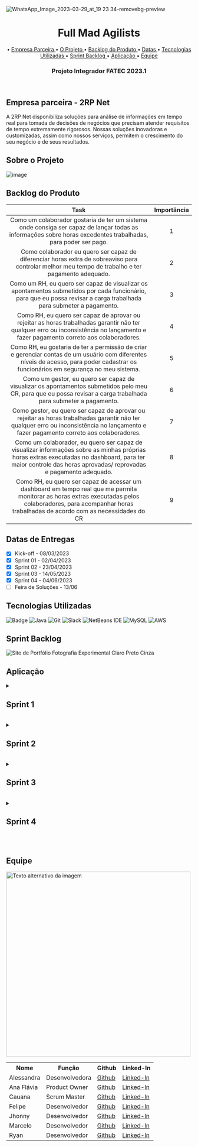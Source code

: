 

![WhatsApp_Image_2023-03-29_at_19 23 34-removebg-preview](https://user-images.githubusercontent.com/77700346/228681780-58e41d77-c02a-48f2-b03c-e537662b23c0.png)
<br id="topo">
<h1 align="center"> Full Mad Agilists</h1>
<p align="center">
• <a href ="#d"> Empresa Parceira </a>
• <a href ="#f"> O Projeto </a>
• <a href ="#a"> Backlog do Produto </a>
• <a href ="#b"> Datas </a> 
• <a href ="#c"> Tecnologias Utilizadas </a>
• <a href ="#y"> Sprint Backlog </a>
• <a href ="#x"> Aplicação </a>
• <a href ="#g"> Equipe </a>
</p>
<h3 align="center"> Projeto Integrador FATEC 2023.1</h3>
<br/>

<h2>
Empresa parceira - 2RP Net
<br id=d></h2>

A 2RP Net disponibiliza soluções para análise de informações em tempo real para tomada de decisões de negócios que precisam atender requisitos de tempo extremamente rigorosos. Nossas soluções inovadoras e customizadas, assim como nossos serviços, permitem o crescimento do seu negócio e de seus resultados.

<h2>
Sobre o Projeto
<br id=f></h2>

![image](https://github.com/FullMadAgilists/API-2-Semestre/assets/77700346/29daf29b-6794-46e8-9d36-e005f7a07077)

<h2>Backlog do Produto<br id=a>
 
</h2>


|           Task             | Importância|
|:---------------------------------:|:----------:|
|Como um colaborador gostaria de ter um sistema onde consiga ser capaz de lançar todas as informações sobre horas excedentes trabalhadas, para poder ser pago.|1|
|Como colaborador eu quero ser capaz de diferenciar horas extra de sobreaviso para controlar melhor meu tempo de trabalho e ter pagamento adequado.|2|
|Como um RH, eu quero ser capaz de visualizar os apontamentos submetidos por cada funcionário, para que eu possa revisar a carga trabalhada para submeter a pagamento.|3|
|Como RH, eu quero ser capaz de aprovar ou rejeitar as horas trabalhadas garantir não ter qualquer erro ou inconsistência no lançamento e fazer pagamento correto aos colaboradores.|4|
|Como RH, eu gostaria de ter a permissão de criar e gerenciar contas de um usuário com diferentes níveis de acesso, para poder cadastrar os funcionários em segurança no meu sistema.|5|
|Como um gestor, eu quero ser capaz de visualizar os apontamentos submetidos pelo meu CR, para que eu possa revisar a carga trabalhada para submeter a pagamento.|6|
|Como gestor, eu quero ser capaz de aprovar ou rejeitar as horas trabalhadas garantir não ter qualquer erro ou inconsistência no lançamento e fazer pagamento correto aos colaboradores.|7|
|Como um colaborador, eu quero ser capaz de visualizar informações sobre as minhas próprias horas extras executadas no dashboard, para ter maior controle das horas aprovadas/ reprovadas e pagamento adequado.|8|
|Como RH, eu quero ser capaz de acessar um dashboard em tempo real que me permita monitorar as horas extras executadas pelos colaboradores, para acompanhar horas trabalhadas de acordo com as necessidades do CR|9|


<h2>
Datas de Entregas<br id=b>
</h2>

- [x]  Kick-off - 08/03/2023
- [x]  Sprint 01 - 02/04/2023
- [X]  Sprint 02 - 23/04/2023
- [X]  Sprint 03 - 14/05/2023
- [X]  Sprint 04 - 04/06/2023
- [ ]  Feira de Soluções  - 13/06

<h2>
Tecnologias Utilizadas<br id=c>
</h2>

![Badge](https://img.shields.io/badge/Figma-F24E1E?style=for-the-badge&logo=figma&logoColor=white)
![Java](https://img.shields.io/badge/java-%23ED8B00.svg?style=for-the-badge&logo=java&logoColor=white)
![Git](https://img.shields.io/badge/git-%23F05033.svg?style=for-the-badge&logo=git&logoColor=white)
![Slack](https://img.shields.io/badge/Slack-4A154B?style=for-the-badge&logo=slack&logoColor=white)
![NetBeans IDE](https://img.shields.io/badge/NetBeansIDE-1B6AC6.svg?style=for-the-badge&logo=apache-netbeans-ide&logoColor=white)
![MySQL](https://img.shields.io/badge/mysql-%2300f.svg?style=for-the-badge&logo=mysql&logoColor=white)
![AWS](https://img.shields.io/badge/AWS-%23FF9900.svg?style=for-the-badge&logo=amazon-aws&logoColor=white)


<h2>Sprint Backlog<br id=y></h2>

![Site de Portfólio Fotografia Experimental Claro Preto Cinza](https://user-images.githubusercontent.com/107864553/234710466-b3bcbcff-bf55-40b8-a76f-85f3c5ac5a95.png)

<h2>
Aplicação<br id=x>
</h2>

<details>
<summary><h2> Sprint 1 </h2> <br id=h></summary>
<br>
<summary><h2> Fluxo de telas do colaborador </h2></summary>

![FLUXO DO COLABORADOR (1)-1](https://user-images.githubusercontent.com/77700346/229236638-33b61b8c-1ae7-43ee-b646-799ead9e12f1.png)

<summary><h2> Fluxo de telas do administrador </h2></summary>

![FLUXO DO ADMIN (1)-1](https://user-images.githubusercontent.com/77700346/229239844-a6a4e5be-9a65-4c77-acff-3f86aff17a94.png)

<summary><h2> Fluxo de telas do gestor </h2></summary>

![FLUXO-DO-GESTOR](https://user-images.githubusercontent.com/107864553/229388061-d03b1876-3069-494f-91e7-824f26a459c4.png)

<summary><h2> Diagrama Entidade-Relacionamento (DER) </h2></summary>

![diagrama_API_BD](https://user-images.githubusercontent.com/77700346/229154660-7ee5f34b-75ef-4011-b9f9-f5aeb3e4b9ee.png)

<summary><h2> Gráfico Burndown </h2></summary>
 
![burndown](https://user-images.githubusercontent.com/77700346/228703826-0ac94c3a-b5bb-42ce-86df-ca5973588fab.jpg)

</details>
<details>
<summary><h2> Sprint 2 </h2> <br id=h></summary>
<br>

<summary><h2>Demonstração da Aplicação</h2></summary>
 


https://user-images.githubusercontent.com/77700346/234703451-75bfc86f-ebc0-4039-a6bd-bd54473aeaa8.mp4


<summary><h2> Gráfico Burndown </h2> <br id=h></summary>

<img src="https://user-images.githubusercontent.com/77700346/233811650-34536350-a363-46ee-b151-af87a74ec6e0.jpeg" alt="Texto alternativo da imagem" style="width: 650px;"/>
 
</details>

<details>
<summary><h2> Sprint 3 </h2> <br id=h></summary>
<br>

<summary><h2>Demonstração da Aplicação</h2></summary>

 <b>Apontamento de Hora Extra:</b>

https://github.com/FullMadAgilists/API-2-Semestre/assets/107525483/6338414f-7d6e-4bab-9b2d-1b44294667d9

<b>Tela Admin:
 
 -Funcionários, Clientes, CR </b>
 
https://github.com/FullMadAgilists/API-2-Semestre/assets/107525483/a8d20af4-c3c2-4370-8175-943a17fffe7e

 <b>Aprovar Horas:</b>

https://github.com/FullMadAgilists/API-2-Semestre/assets/107525483/d8f5f21b-cf21-4e1d-94fe-9f842c9d9adb
 
 <b>Relatórios:</b>

https://github.com/FullMadAgilists/API-2-Semestre/assets/107525483/2514d808-2caf-4443-963c-432027696d3e
 

<summary><h2> Gráfico Burndown </h2> <br id=h></summary>

<img src="https://github.com/FullMadAgilists/API-2-Semestre/assets/77700346/13eee8d5-92bb-4054-b102-1d7ade7fbdbb" alt="Texto alternativo da imagem" style="width: 650px;"/>
</details>

<details>
<summary><h2> Sprint 4 </h2> <br id=h></summary>
<br>
<summary><h2>Desenvolvimento da Sprint</h2></summary>
 
 - Parametrização
 - Fluxo de Gestor
 - Geração de Relatórios Discriminando as Verbas
 - Funcionalidade de alteração de Senha pelo Usuário
 - Aprovação pelo Gestor e Administrador


<summary><h2> Gráfico Burndown </h2></summary>
<img src="https://github.com/FullMadAgilists/API-2-Semestre/assets/107525483/88c35f0a-7b1d-494b-9314-ebd5b2472dc5" alt="Texto alternativo da imagem" style="width: 650px;"/>


</details>


<br>

<h2>Equipe<br id=g></h2>

<table>
  <tr>
    <th><b>Nome</b></th>
    <th><b>Função</b></th>
    <th><b>Github</b></th>
    <th><b>Linked-In</b></th>
  </tr>
  <tr>
    <td>Alessandra</td>
    <td>Desenvolvedora</td>
    <td><a href="https://github.com/Alemoreira-00">Github</a></td>
    <td><a href="https://www.linkedin.com/in/alessandra-moreira-780b76183">Linked-In</a></td>
  </tr>
  <tr>
    <td>Ana Flávia</td>
    <td>Product Owner</td>
    <td><a href="https://github.com/anadamascenos">Github</a></td>
    <td><a href="https://www.linkedin.com/in/anadamascenos/">Linked-In</a></td>
  </tr>
    <tr>
    <td>Cauana</td>
    <td>Scrum Master</td>
    <td><a href="https://github.com/Cauana">Github</a></td>
    <td><a href="https://www.linkedin.com/in/cauanadias/">Linked-In</a></td>
  </tr>
  <tr>
    <td>Felipe</td>
    <td>Desenvolvedor</td>
    <td><a href="https://github.com/flpcsr">Github</a></td>
    <td><a href="https://www.linkedin.com/in/felipe-cesar-3b79938a">Linked-In</a></td>
  </tr>
  <tr>
    <td>Jhonny</td>
    <td>Desenvolvedor</td>
    <td><a href="https://github.com/dutrajy">Github</a></td>
    <td><a href="https://www.linkedin.com/in/jnydutra/">Linked-In</a></td>
  </tr>
    <tr>
    <td>Marcelo</td>
    <td>Desenvolvedor</td>
    <td><a href="https://github.com/Marcelofbd">Github</a></td>
    <td><a href="https://www.linkedin.com/in/marcelofbd">Linked-In</a></td>
  </tr>
  <tr>
    <td>Ryan</td>
    <td>Desenvolvedor</td>
    <td><a href="https://github.com/ryanlanziloti">Github</a></td>
    <td><a href="https://www.linkedin.com/in/ryan-lanziloti-de-faria-teixeira-67a38822b/">Linked-In</a></td>
  </tr>

<img src="https://user-images.githubusercontent.com/77700346/233794780-18e3c6f9-d65d-4795-a324-6afb911c5bbf.jpeg" alt="Texto alternativo da imagem" style="width: 500px;"/>
 
</table>
<br/>
 


